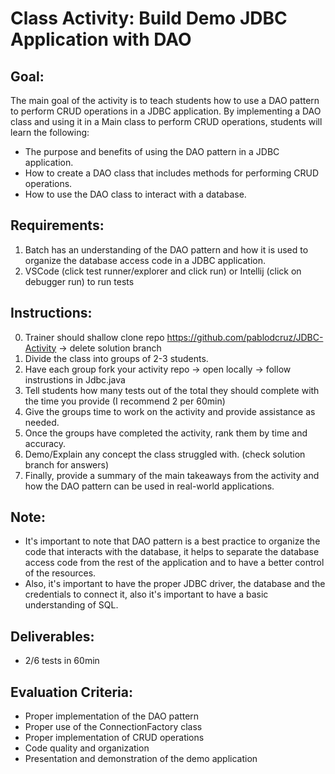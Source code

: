 # Class Activity: Build Demo JDBC Application with DAO

## Goal:
The main goal of the activity is to teach students how to use a DAO pattern to perform CRUD operations in a JDBC application. By implementing a DAO class and using it in a Main class to perform CRUD operations, students will learn the following:
- The purpose and benefits of using the DAO pattern in a JDBC application.
- How to create a DAO class that includes methods for performing CRUD operations.
- How to use the DAO class to interact with a database.

## Requirements:
1. Batch has an understanding of the DAO pattern and how it is used to organize the database access code in a JDBC application.
2. VSCode (click test runner/explorer and click run) or Intellij (click on debugger run) to run tests

## Instructions:
0. Trainer should shallow clone repo  https://github.com/pablodcruz/JDBC-Activity -> delete solution branch
1. Divide the class into groups of 2-3 students.
2. Have each group fork your activity repo -> open locally -> follow instrustions in Jdbc.java
3. Tell students how many tests out of the total they should complete with the time you provide (I recommend 2 per 60min)
4. Give the groups time to work on the activity and provide assistance as needed.
5. Once the groups have completed the activity, rank them by time and accuracy.
6. Demo/Explain any concept the class struggled with. (check solution branch for answers)
7. Finally, provide a summary of the main takeaways from the activity and how the DAO pattern can be used in real-world applications.

## Note:
- It's important to note that DAO pattern is a best practice to organize the code that interacts with the database, it helps to separate the database access code from the rest of the application and to have a better control of the resources.
- Also, it's important to have the proper JDBC driver, the database and the credentials to connect it, also it's important to have a basic understanding of SQL.

## Deliverables:
- 2/6 tests in 60min

## Evaluation Criteria:
- Proper implementation of the DAO pattern
- Proper use of the ConnectionFactory class
- Proper implementation of CRUD operations
- Code quality and organization
- Presentation and demonstration of the demo application
